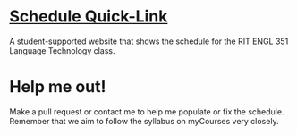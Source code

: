 # [Schedule Quick-Link](langtech.foss2.ninja)
A student-supported website that shows the schedule for the RIT ENGL 351 Language Technology class. 

# Help me out!
Make a pull request or contact me to help me populate or fix the schedule. Remember that we aim to follow the syllabus on myCourses very closely.

